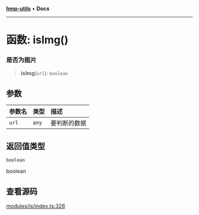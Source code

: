 [**hmp-utils**](../README.md) • **Docs**

***

# 函数: isImg()

### 是否为图片

> **isImg**(`url`): `boolean`

## 参数

| 参数名 | 类型 | 描述 |
| :------ | :------ | :------ |
| `url` | `any` | 要判断的数据 |

## 返回值类型

`boolean`

boolean

## 查看源码

[modules/is/index.ts:326](https://github.com/hmp1049127947/hmp-utils/blob/4a6ef6c09762a1cd3b8d7a3366d8664e5e49db4c/src/modules/is/index.ts#L326)
